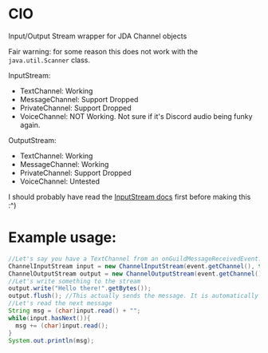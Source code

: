 # CIO
Input/Output Stream wrapper for JDA Channel objects

Fair warning: for some reason this does not work with the `java.util.Scanner` class.

InputStream:
- TextChannel: Working
- MessageChannel: Support Dropped
- PrivateChannel: Support Dropped
- VoiceChannel: NOT Working. Not sure if it's Discord audio being funky again.

OutputStream:
- TextChannel: Working
- MessageChannel: Working
- PrivateChannel: Support Dropped
- VoiceChannel: Untested

I should probably have read the [InputStream docs](https://docs.oracle.com/javase/8/docs/api/java/io/InputStream.html) first before making this :^)

# Example usage:
```java
//Let's say you have a TextChannel from an onGuildMessageReceivedEvent.
ChannelInputStream input = new ChannelInputStream(event.getChannel(), true); //The boolean toggles ignoring bots.
ChannelOutputStream output = new ChannelOutputStream(event.getChannel());
//Let's write something to the stream
output.write("Hello there!".getBytes());
output.flush(); //This actually sends the message. It is automatically called when the buffer length reaches 2000 characters.
//Let's read the next message
String msg = (char)input.read() + "";
while(input.hasNext()){
  msg += (char)input.read();
}
System.out.println(msg);
```

